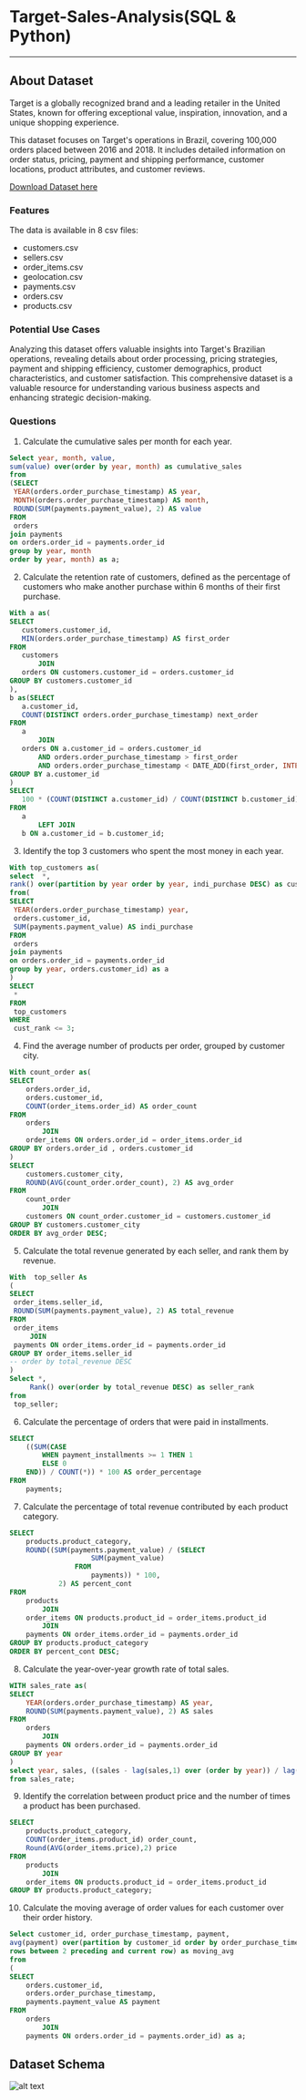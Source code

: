 # Target-Sales-Analysis(SQL & Python)
------------------------------------------------------------------------------------------------------

## About Dataset
Target is a globally recognized brand and a leading retailer in the United States, known for offering exceptional value, inspiration, innovation, and a unique shopping experience.

This dataset focuses on Target's operations in Brazil, covering 100,000 orders placed between 2016 and 2018. It includes detailed information on order status, pricing, payment and shipping performance, customer locations, product attributes, and customer reviews.

[Download Dataset here](https://www.kaggle.com/datasets/devarajv88/target-dataset?select=products.csv)

### Features
The data is available in 8 csv files:

- customers.csv
- sellers.csv
- order_items.csv
- geolocation.csv
- payments.csv
- orders.csv
- products.csv

 ### Potential Use Cases
Analyzing this dataset offers valuable insights into Target's Brazilian operations, revealing details about order processing, pricing strategies, payment and shipping efficiency, customer demographics, product characteristics, and customer satisfaction. This comprehensive dataset is a valuable resource for understanding various business aspects and enhancing strategic decision-making.


### Questions

 1. Calculate the cumulative sales per month for each year.
   ```SQL
Select year, month, value,
sum(value) over(order by year, month) as cumulative_sales
from
(SELECT 
    YEAR(orders.order_purchase_timestamp) AS year,
    MONTH(orders.order_purchase_timestamp) AS month,
    ROUND(SUM(payments.payment_value), 2) AS value
FROM
    orders
join payments 
on orders.order_id = payments.order_id
group by year, month 
order by year, month) as a;
```
 2. Calculate the retention rate of customers, defined as the percentage of customers who make another purchase within 6 months of their first purchase.
 
 ```SQL
With a as(
SELECT 
    customers.customer_id,
    MIN(orders.order_purchase_timestamp) AS first_order
FROM
    customers
        JOIN
    orders ON customers.customer_id = orders.customer_id
GROUP BY customers.customer_id 
),
b as(SELECT 
    a.customer_id,
    COUNT(DISTINCT orders.order_purchase_timestamp) next_order
FROM
    a
        JOIN
    orders ON a.customer_id = orders.customer_id
        AND orders.order_purchase_timestamp > first_order
        AND orders.order_purchase_timestamp < DATE_ADD(first_order, INTERVAL 6 MONTH)
GROUP BY a.customer_id
)
SELECT 
    100 * (COUNT(DISTINCT a.customer_id) / COUNT(DISTINCT b.customer_id)) AS retention_rate
FROM
    a
        LEFT JOIN
    b ON a.customer_id = b.customer_id;
```
 3. Identify the top 3 customers who spent the most money in each year.
 
   ```SQL
With top_customers as(
select  *, 
rank() over(partition by year order by year, indi_purchase DESC) as cust_rank
from(
SELECT 
    YEAR(orders.order_purchase_timestamp) year,
    orders.customer_id,
    SUM(payments.payment_value) AS indi_purchase
FROM
    orders
join payments
on orders.order_id = payments.order_id
group by year, orders.customer_id) as a
)
SELECT 
    *
FROM
    top_customers
WHERE
    cust_rank <= 3;
```

 4. Find the average number of products per order, grouped by customer city.

```SQL
With count_order as(
SELECT 
    orders.order_id,
    orders.customer_id,
    COUNT(order_items.order_id) AS order_count
FROM
    orders
        JOIN
    order_items ON orders.order_id = order_items.order_id
GROUP BY orders.order_id , orders.customer_id
)
SELECT 
    customers.customer_city,
    ROUND(AVG(count_order.order_count), 2) AS avg_order
FROM
    count_order
        JOIN
    customers ON count_order.customer_id = customers.customer_id
GROUP BY customers.customer_city
ORDER BY avg_order DESC;
```


 5. Calculate the total revenue generated by each seller, and rank them by revenue.
   ```SQL
With  top_seller As
(
SELECT 
    order_items.seller_id,
    ROUND(SUM(payments.payment_value), 2) AS total_revenue
FROM
    order_items
        JOIN
    payments ON order_items.order_id = payments.order_id
GROUP BY order_items.seller_id
-- order by total_revenue DESC
)
Select *,
		Rank() over(order by total_revenue DESC) as seller_rank
from 
	top_seller;
```

 6. Calculate the percentage of orders that were paid in installments.

```SQL
SELECT 
    ((SUM(CASE
        WHEN payment_installments >= 1 THEN 1
        ELSE 0
    END)) / COUNT(*)) * 100 AS order_percentage
FROM
    payments;
```

 7. Calculate the percentage of total revenue contributed by each product category.

```SQL
SELECT 
    products.product_category,
    ROUND((SUM(payments.payment_value) / (SELECT 
                    SUM(payment_value)
                FROM
                    payments)) * 100,
            2) AS percent_cont
FROM
    products
        JOIN
    order_items ON products.product_id = order_items.product_id
        JOIN
    payments ON order_items.order_id = payments.order_id
GROUP BY products.product_category
ORDER BY percent_cont DESC;
```

  8. Calculate the year-over-year growth rate of total sales.

```SQL
WITH sales_rate as(
SELECT 
    YEAR(orders.order_purchase_timestamp) AS year,
    ROUND(SUM(payments.payment_value), 2) AS sales
FROM
    orders
        JOIN
    payments ON orders.order_id = payments.order_id
GROUP BY year
)
select year, sales, ((sales - lag(sales,1) over (order by year)) / lag(sales,1) over(order by year))*100 as year_growth_rate
from sales_rate;
```
 9. Identify the correlation between product price and the number of times a product has been purchased.
```SQL
SELECT 
    products.product_category,
    COUNT(order_items.product_id) order_count,
    Round(AVG(order_items.price),2) price
FROM
    products
        JOIN
    order_items ON products.product_id = order_items.product_id
GROUP BY products.product_category;
```
 10. Calculate the moving average of order values for each customer over their order history.

```SQL
Select customer_id, order_purchase_timestamp, payment,
avg(payment) over(partition by customer_id order by order_purchase_timestamp
rows between 2 preceding and current row) as moving_avg
from
(
SELECT 
    orders.customer_id,
    orders.order_purchase_timestamp,
    payments.payment_value AS payment
FROM
    orders
        JOIN
    payments ON orders.order_id = payments.order_id) as a;
```


## Dataset Schema
![alt text](https://github.com/Aayush-Basnet/SQL-Python-Ecommerce-project/blob/06f0d2fd3b128afd2c818b1772f02f338d16dff6/Images/ecommerce%20dataset%20schema.png)
